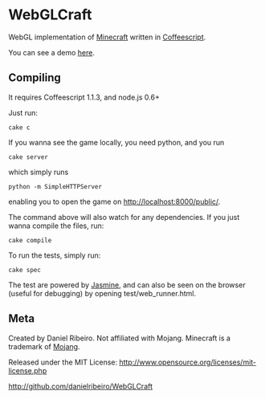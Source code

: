 WebGLCraft
==============

WebGL implementation of [Minecraft](http://www.minecraft.net/) written in [Coffeescript](http://jashkenas.github.com/coffee-script/).

You can see a demo [here](http://danielribeiro.github.com/WebGLCraft/).

Compiling
----

It requires Coffeescript 1.1.3, and node.js 0.6+

Just run:

    cake c

If you wanna see the game locally, you need python, and you run 

    cake server

which simply runs


    python -m SimpleHTTPServer

enabling you to open the game on [http://localhost:8000/public/](http://localhost:8000/public/).

The command above will also watch for any dependencies. If you just wanna compile the files, run:

    cake compile

To run the tests, simply run:

    cake spec

The test are powered by [Jasmine](http://pivotal.github.com/jasmine/), and can also be seen
on the browser (useful for debugging) by opening test/web_runner.html.



Meta
----

Created by Daniel Ribeiro. Not affiliated with Mojang. Minecraft is a trademark of [Mojang](http://mojang.com/).

Released under the MIT License: http://www.opensource.org/licenses/mit-license.php

http://github.com/danielribeiro/WebGLCraft
